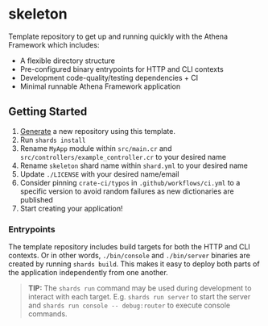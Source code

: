 # skeleton

Template repository to get up and running quickly with the Athena Framework which includes:

* A flexible directory structure
* Pre-configured binary entrypoints for HTTP and CLI contexts
* Development code-quality/testing dependencies + CI
* Minimal runnable Athena Framework application

## Getting Started

1. [Generate](https://github.com/athena-framework/skeleton/generate) a new repository using this template.
1. Run `shards install`
1. Rename `MyApp` module within `src/main.cr` and `src/controllers/example_controller.cr` to your desired name
1. Rename `skeleton` shard name within `shard.yml` to your desired name
1. Update `./LICENSE` with your desired name/email
1. Consider pinning `crate-ci/typos` in `.github/workflows/ci.yml` to a specific version to avoid random failures as new dictionaries are published
1. Start creating your application!

### Entrypoints

The template repository includes build targets for both the HTTP and CLI contexts.
Or in other words, `./bin/console` and `./bin/server` binaries are created by running `shards build`.
This makes it easy to deploy both parts of the application independently from one another.

> **TIP:** The `shards run` command may be used during development to interact with each target.
> E.g. `shards run server` to start the server and `shards run console -- debug:router` to execute console commands.
